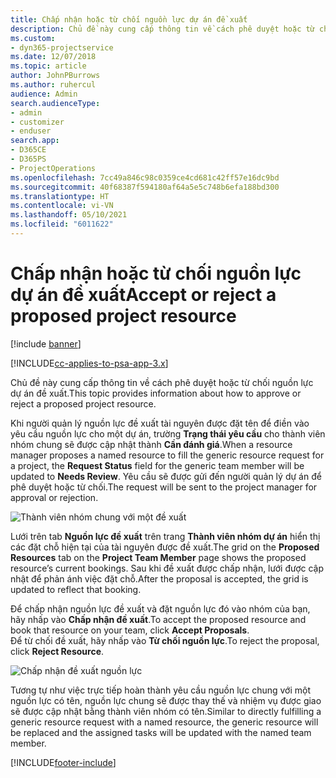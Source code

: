 ```yaml
---
title: Chấp nhận hoặc từ chối nguồn lực dự án đề xuất
description: Chủ đề này cung cấp thông tin về cách phê duyệt hoặc từ chối nguồn lực dự án đề xuất.
ms.custom:
- dyn365-projectservice
ms.date: 12/07/2018
ms.topic: article
author: JohnPBurrows
ms.author: ruhercul
audience: Admin
search.audienceType:
- admin
- customizer
- enduser
search.app:
- D365CE
- D365PS
- ProjectOperations
ms.openlocfilehash: 7cc49a846c98c0359ce4cd681c42ff57e16dc9bd
ms.sourcegitcommit: 40f68387f594180af64a5e5c748b6efa188bd300
ms.translationtype: HT
ms.contentlocale: vi-VN
ms.lasthandoff: 05/10/2021
ms.locfileid: "6011622"
---
```

# <a name="accept-or-reject-a-proposed-project-resource"></a><span data-ttu-id="b36b3-103">Chấp nhận hoặc từ chối nguồn lực dự án đề xuất</span><span class="sxs-lookup"><span data-stu-id="b36b3-103">Accept or reject a proposed project resource</span></span>

[!include [banner](../includes/psa-now-project-operations.md)]

[!INCLUDE[cc-applies-to-psa-app-3.x](../includes/cc-applies-to-psa-app-3x.md)]

<span data-ttu-id="b36b3-104">Chủ đề này cung cấp thông tin về cách phê duyệt hoặc từ chối nguồn lực dự án đề xuất.</span><span class="sxs-lookup"><span data-stu-id="b36b3-104">This topic provides information about how to approve or reject a proposed project resource.</span></span>

<span data-ttu-id="b36b3-105">Khi người quản lý nguồn lực đề xuất tài nguyên được đặt tên để điền vào yêu cầu nguồn lực cho một dự án, trường **Trạng thái yêu cầu** cho thành viên nhóm chung sẽ được cập nhật thành **Cần đánh giá**.</span><span class="sxs-lookup"><span data-stu-id="b36b3-105">When a resource manager proposes a named resource to fill the generic resource request for a project, the **Request Status** field for the generic team member will be updated to **Needs Review**.</span></span> <span data-ttu-id="b36b3-106">Yêu cầu sẽ được gửi đến người quản lý dự án để phê duyệt hoặc từ chối.</span><span class="sxs-lookup"><span data-stu-id="b36b3-106">The request will be sent to the project manager for approval or rejection.</span></span>

![Thành viên nhóm chung với một đề xuất](media/RM-how-to-19.png)

<span data-ttu-id="b36b3-108">Lưới trên tab **Nguồn lực đề xuất** trên trang **Thành viên nhóm dự án** hiển thị các đặt chỗ hiện tại của tài nguyên được đề xuất.</span><span class="sxs-lookup"><span data-stu-id="b36b3-108">The grid on the **Proposed Resources** tab on the **Project Team Member** page shows the proposed resource’s current bookings.</span></span> <span data-ttu-id="b36b3-109">Sau khi đề xuất được chấp nhận, lưới được cập nhật để phản ánh việc đặt chỗ.</span><span class="sxs-lookup"><span data-stu-id="b36b3-109">After the proposal is accepted, the grid is updated to reflect that booking.</span></span> 

<span data-ttu-id="b36b3-110">Để chấp nhận nguồn lực đề xuất và đặt nguồn lực đó vào nhóm của bạn, hãy nhấp vào **Chấp nhận đề xuất**.</span><span class="sxs-lookup"><span data-stu-id="b36b3-110">To accept the proposed resource and book that resource on your team, click **Accept Proposals**.</span></span>  
<span data-ttu-id="b36b3-111">Để từ chối đề xuất, hãy nhấp vào **Từ chối nguồn lực**.</span><span class="sxs-lookup"><span data-stu-id="b36b3-111">To reject the proposal, click **Reject Resource**.</span></span>

![Chấp nhận đề xuất nguồn lực](media/RM-how-to-20.png) 

<span data-ttu-id="b36b3-113">Tương tự như việc trực tiếp hoàn thành yêu cầu nguồn lực chung với một nguồn lực có tên, nguồn lực chung sẽ được thay thế và nhiệm vụ được giao sẽ được cập nhật bằng thành viên nhóm có tên.</span><span class="sxs-lookup"><span data-stu-id="b36b3-113">Similar to directly fulfilling a generic resource request with a named resource, the generic resource will be replaced and the assigned tasks will be updated with the named team member.</span></span>


[!INCLUDE[footer-include](../includes/footer-banner.md)]